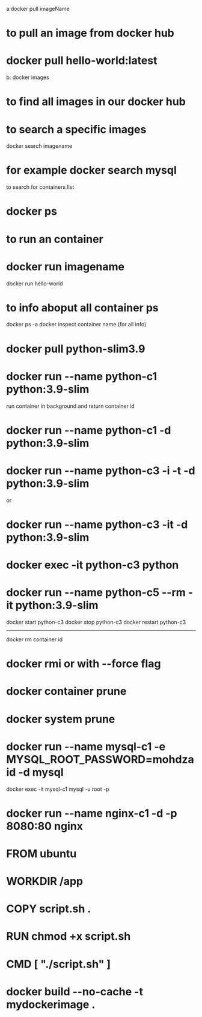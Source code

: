 a:docker pull imageName
# to pull an image from docker hub
#  docker pull hello-world:latest
b: docker images
# to find all images in our docker hub
# to search a specific  images
docker search imagename 
# for example docker search mysql

to search for containers list
# docker ps

# to run an container
# docker run imagename
docker run hello-world

# to info aboput all container ps
docker ps -a
docker inspect container name (for all info)


<!-- exmpale -->
# docker pull python-slim3.9
# docker run --name python-c1 python:3.9-slim

run container in background and return container id
# docker run --name python-c1 -d  python:3.9-slim 


 <!-- open in interactive mode it will remian in running state  -->
 # docker run --name python-c3 -i -t -d python:3.9-slim
 or
 # docker run --name python-c3 -it -d python:3.9-slim

<!-- execute a command in a running container -->
#  docker exec -it python-c3 python

<!-- remove container  after using it  -->
# docker run --name python-c5 --rm -it python:3.9-slim 

<!-- to stop container -->
docker start python-c3
docker stop python-c3
docker restart python-c3
****

<!-- remove container -->
docker rm container id

<!-- remove image -->
# docker rmi or with --force flag

<!-- This will remove all stopped containers -->
# docker container prune
# docker system prune

<!-- environment variable -->
# docker run --name mysql-c1 -e MYSQL_ROOT_PASSWORD=mohdzaid -d mysql 

<!-- mysql shell command -->
docker exec -it mysql-c1 mysql -u root -p

<!-- port map docker to our  machine -->
# docker run --name nginx-c1 -d -p 8080:80 nginx 

# FROM ubuntu


# WORKDIR /app


# COPY script.sh .


# RUN chmod +x script.sh

# CMD [ "./script.sh" ]

# docker build --no-cache -t mydockerimage .